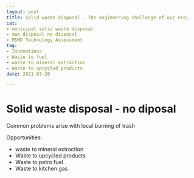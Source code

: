 ```yaml
---
layout: post
title: Solid waste disposal . The engineering challenge of our era.
cat:
- municipal solid waste disposal
- mws disposal no disposal
- MSWD Technology Assessment
tag:
- Innovations
- Waste to fuel
- waste to mineral extraction
- Waste to upcycled products
date: 2021-03-20

---
```

Solid waste disposal  - no diposal
==================================

Common problems arise with local burning of trash

Opportunities:
- waste to mineral extraction
- Waste to upcycled products
- Waste to petro fuel
- Waste to kitchen gas
